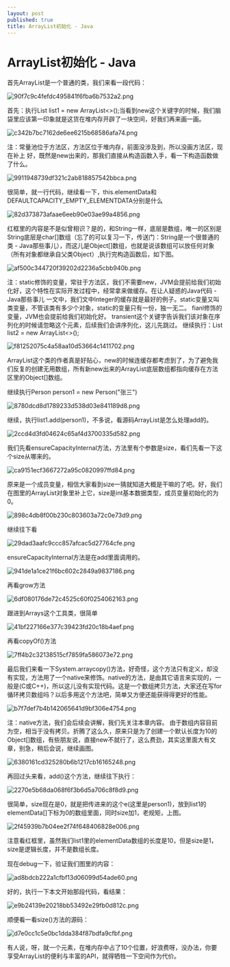 ```yaml
---
layout: post
published: true
title: ArrayList初始化 - Java
---
```

# ArrayList初始化 - Java

首先ArrayList是一个普通的类，我们来看一段代码：

![90f7c9c4fefdc495841f6fba6b7532a2.png]({{site.baseurl}}/img/90f7c9c4fefdc495841f6fba6b7532a2.png)

首先：执行List<Person> list1 = new ArrayList<>();当看到new这个关键字的时候，我们脑袋里应该第一印象就是这货在堆内存开辟了一块空间，好我们再来画一画。

![c342b7bc7162de6ee6215b68586afa74.png]({{site.baseurl}}/img/c342b7bc7162de6ee6215b68586afa74.png)


注：常量池位于方法区，方法区位于堆内存，前面没涉及到，所以没画方法区，现在补上
好，既然是new出来的，那我们直接从构造函数入手，看一下构造函数做了什么。

![9911948739df321c2ab818857542bbca.png]({{site.baseurl}}/img/9911948739df321c2ab818857542bbca.png)


很简单，就一行代码，继续看一下，this.elementData和DEFAULTCAPACITY_EMPTY_ELEMENTDATA分别是什么

![82d373873afaae6eeb90e03ae99a4856.png]({{site.baseurl}}/img/82d373873afaae6eeb90e03ae99a4856.png)


红框里的内容是不是似曾相识？是的，和String一样，底层是数组，唯一的区别是String底层是char[]数组（忘了的可以复习一下，传送门：String是一个很普通的类 - Java那些事儿），而这儿是Object[]数组，也就是说该数组可以放任何对象（所有对象都继承自父类Object）,执行完构造函数后，如下图。

![af500c344720f39202d2236a5cbb940b.png]({{site.baseurl}}/img/af500c344720f39202d2236a5cbb940b.png)

注：static修饰的变量，常驻于方法区，我们不需要new，JVM会提前给我们初始化好，这个特性在实际开发过程中，经常拿来做缓存。在让人疑惑的Java代码 - Java那些事儿 一文中，我们文中Integer的缓存就是最好的例子。static变量又叫类变量，不管该类有多少个对象，static的变量只有一份，独一无二。
fianl修饰的变量，JVM也会提前给我们初始化好。
transient这个关键字告诉我们该对象在序列化的时候请忽略这个元素，后续我们会讲序列化，这儿先跳过。
继续执行：List<Person> list2 = new ArrayList<>();

![f81252075c4a58aa10d53664c1411702.png]({{site.baseurl}}/img/f81252075c4a58aa10d53664c1411702.png)


ArrayList这个类的作者真是好贴心，new的时候连缓存都考虑到了，为了避免我们反复的创建无用数组，所有新new出来的ArrayList底层数组都指向缓存在方法区里的Object[]数组。

继续执行Person person1 = new Person("张三")

![8780dcd8d1789233d538d03e841189d8.png]({{site.baseurl}}/img/8780dcd8d1789233d538d03e841189d8.png)


继续，执行list1.add(person1)，不多说，看源码ArrayList是怎么处理add的。

![2ccd4d3fd04624c65af4d3700335d582.png]({{site.baseurl}}/img/2ccd4d3fd04624c65af4d3700335d582.png)


我们先看ensureCapacityInternal方法，方法里有个参数是size，看们先看一下这个size从哪来的。

![ca9151ecf3667272a95c0820997ffd84.png]({{site.baseurl}}/img/ca9151ecf3667272a95c0820997ffd84.png)


原来是一个成员变量，相信大家看到size一猜就知道大概是干嘛的了吧。好，我们在图里的ArrayList对象里补上它，size是int基本数据类型，成员变量初始化的为0。

![898c4db8f00b230c803603a72c0e73d9.png]({{site.baseurl}}/img/898c4db8f00b230c803603a72c0e73d9.png)

继续往下看

![29dad3aafc9ccc857afcac5d27764cfe.png]({{site.baseurl}}/img/29dad3aafc9ccc857afcac5d27764cfe.png)


ensureCapacityInternal方法是在add里面调用的。

![941de1a1ce21f6bc602c2849a9837186.png]({{site.baseurl}}/img/941de1a1ce21f6bc602c2849a9837186.png)


再看grow方法

![6df080176de72c4525c60f0254062163.png]({{site.baseurl}}/img/6df080176de72c4525c60f0254062163.png)


跟进到Arrays这个工具类，很简单

![41bf227166e377c39423fd20c18b4aef.png]({{site.baseurl}}/img/41bf227166e377c39423fd20c18b4aef.png)


再看copyOf()方法

![7ff4b2c32138515cf7859fa586073e72.png]({{site.baseurl}}/img/7ff4b2c32138515cf7859fa586073e72.png)


最后我们来看一下System.arraycopy()方法，好奇怪，这个方法只有定义，却没有实现，方法用了一个native来修饰。native的方法，是由其它语言来实现的，一般是(C或C++)，所以这儿没有实现代码。这是一个数组拷贝方法，大家还在写for循环拷贝数组吗？以后多用这个方法吧，简单又方便还能获得得更好的性能。

![b7f7def7b4b142065641d9bf306e4754.png]({{site.baseurl}}/img/b7f7def7b4b142065641d9bf306e4754.png)


注：native方法，我们会后续会讲解，我们先关注本章内容。
由于数组内容目前为空，相当于没有拷贝。折腾了这么久，原来只是为了创建一个默认长度为10的Object[]数组，有些朋友说，直接new不就行了，这么费劲，其实这里面大有文章，别急，稍后会说，继续画图。

![6380161cd325280b6b1217cb16165248.png]({{site.baseurl}}/img/6380161cd325280b6b1217cb16165248.png)

再回过头来看，add()这个方法，继续往下执行：

![2270e5b68da068f6f3b6d5a706c8f8d9.png]({{site.baseurl}}/img/2270e5b68da068f6f3b6d5a706c8f8d9.png)


很简单，size现在是0，就是把传进来的这个e(这里是person1)，放到list1的elementData[]下标为0的数组里面，同时size加1，老规矩，上图。

![2f45939b7b04ee2f74f648406828e006.png]({{site.baseurl}}/img/2f45939b7b04ee2f74f648406828e006.png)

注意看红框里，虽然我们list1里的elementData数组的长度是10，但是size是1，size是逻辑长度，并不是数组长度。

现在debug一下，验证我们图里的内容：

![ad8bdcb222a1cfbf13d06099d54ade60.png]({{site.baseurl}}/img/ad8bdcb222a1cfbf13d06099d54ade60.png)


好的，执行一下本文开始那段代码，看结果：

![e9b24139e20218bb53492e29fb0d812c.png]({{site.baseurl}}/img/e9b24139e20218bb53492e29fb0d812c.png)


顺便看一看size()方法的源码：

![d7e0cc1c5e0bc1dda384f87bdfa9cfbf.png]({{site.baseurl}}/img/d7e0cc1c5e0bc1dda384f87bdfa9cfbf.png)


有人说，呀，就一个元素，在堆内存中占了10个位置，好浪费呀，没办法，你要享受ArrayList的便利与丰富的API，就得牺牲一下空间作为代价。
